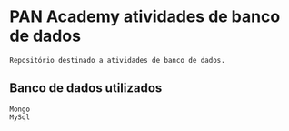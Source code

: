 

# PAN Academy atividades de banco de dados

 	Repositório destinado a atividades de banco de dados.
 	
## Banco de dados utilizados
 
	Mongo
	MySql 
